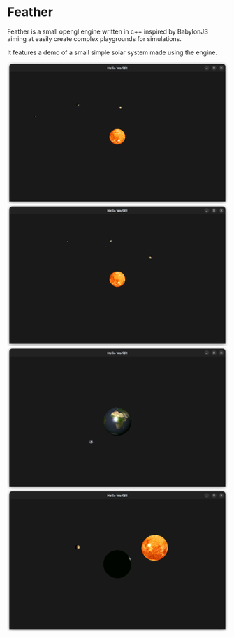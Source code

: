 # Feather
 
Feather is a small opengl engine written in c++ inspired by BabylonJS aiming at easily create complex playgrounds for simulations.

It features a demo of a small simple solar system made using the engine.

<img src="./coverImages/cover1.png">

<img src="./coverImages/cover2.png">

<img src="./coverImages/cover3.png">

<img src="./coverImages/cover4.png">